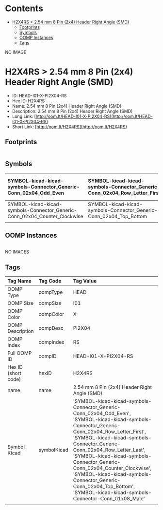 



Contents
========

* [H2X4RS > 2.54 mm 8 Pin (2x4) Header Right Angle (SMD)](#h2x4rs--254-mm-8-pin-2x4-header-right-angle-smd)
	* [Footprints](#footprints)
	* [Symbols](#symbols)
	* [OOMP Instances](#oomp-instances)
	* [Tags](#tags)
  
NO IMAGE  
# H2X4RS > 2.54 mm 8 Pin (2x4) Header Right Angle (SMD)

- ID: HEAD-I01-X-PI2X04-RS
- Hex ID: H2X4RS
- Name: 2.54 mm 8 Pin (2x4) Header Right Angle (SMD)
- Description: 2.54 mm 8 Pin (2x4) Header Right Angle (SMD)
- Long Link: [http://oom.lt/HEAD-I01-X-PI2X04-RS](http://oom.lt/HEAD-I01-X-PI2X04-RS)
- Short Link: [http://oom.lt/H2X4RS](http://oom.lt/H2X4RS)

## Footprints
  

||||
| :--- | :--- | :--- |

## Symbols
  

|![]()<br>SYMBOL-kicad-kicad-symbols-Connector_Generic-Conn_02x04_Odd_Even|![]()<br>SYMBOL-kicad-kicad-symbols-Connector_Generic-Conn_02x04_Row_Letter_First|![]()<br>SYMBOL-kicad-kicad-symbols-Connector_Generic-Conn_02x04_Row_Letter_Last|
| :--- | :--- | :--- |
|![]()<br>SYMBOL-kicad-kicad-symbols-Connector_Generic-Conn_02x04_Counter_Clockwise|![]()<br>SYMBOL-kicad-kicad-symbols-Connector_Generic-Conn_02x04_Top_Bottom|![]()<br>SYMBOL-kicad-kicad-symbols-Connector-Conn_01x08_Male|
||||

## OOMP Instances
  

||||
| :--- | :--- | :--- |
  
NO IMAGES  
## Tags
  

|Tag Name|Tag Code|Tag Value|
| :--- | :--- | :--- |
|OOMP Type|oompType|HEAD|
|OOMP Size|oompSize|I01|
|OOMP Color|oompColor|X|
|OOMP Description|oompDesc|PI2X04|
|OOMP Index|oompIndex|RS|
|Full OOMP ID|oompID|HEAD-I01-X-PI2X04-RS|
|Hex ID (short code)|hexID|H2X4RS|
|name|name|2.54 mm 8 Pin (2x4) Header Right Angle (SMD)|
|Symbol Kicad|symbolKicad|'SYMBOL-kicad-kicad-symbols-Connector_Generic-Conn_02x04_Odd_Even', 'SYMBOL-kicad-kicad-symbols-Connector_Generic-Conn_02x04_Row_Letter_First', 'SYMBOL-kicad-kicad-symbols-Connector_Generic-Conn_02x04_Row_Letter_Last', 'SYMBOL-kicad-kicad-symbols-Connector_Generic-Conn_02x04_Counter_Clockwise', 'SYMBOL-kicad-kicad-symbols-Connector_Generic-Conn_02x04_Top_Bottom', 'SYMBOL-kicad-kicad-symbols-Connector-Conn_01x08_Male'|
||||
